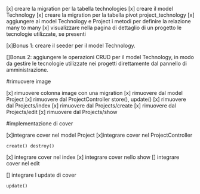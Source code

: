 [x] creare la migration per la tabella technologies
[x] creare il model Technology
[x] creare la migration per la tabella pivot project_technology
[x] aggiungere ai model Technology e Project i metodi per definire la relazione many to many
[x] visualizzare nella pagina di dettaglio di un progetto le tecnologie utilizzate, se presenti

[x]Bonus 1:
creare il seeder per il model Technology.

[]Bonus 2:
aggiungere le operazioni CRUD per il model Technology, in modo da gestire le tecnologie utilizzate nei progetti direttamente dal pannello di amministrazione.

#rimuovere image

[x] rimuovere colonna image con una migration
[x] rimuovere dal model Project
[x] rimuovere dal ProjectController
    store(), update() 
[x] rimuovere dal Projects/index
[x] rimuovere dal Projects/create
[x] rimuovere dal Projects/edit
[x] rimuovere dal Projects/show


#implementazione di cover

[x]integrare cover nel model Project
[x]integrare cover nel ProjectController

    create() destroy()

[x] integrare cover nel index
[x] integrare cover nello show
[] integrare cover nel edit

[] integrare l update di cover

    update() 